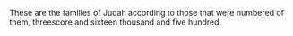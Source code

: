 These are the families of Judah according to those that were numbered of them, threescore and sixteen thousand and five hundred.
